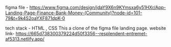 figma file - https://www.figma.com/design/jdaY9X6n9KYmsxa6y51HXr/App-Landing-Page-Finance-Bank-Money-(Community)?node-id=101-79&t=9k4S2oaYXF871dpK-0

tech stack - HTML , CSS
This a clone of the figma file landing page.
website link- https://665d738300379224d50f3356--resplendent-entremet-af5313.netlify.app/
